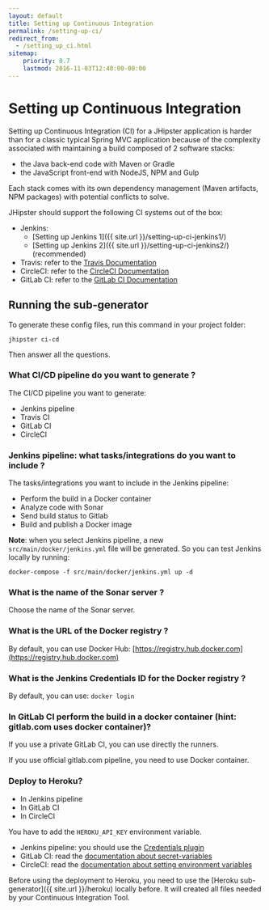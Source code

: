 ```yaml
---
layout: default
title: Setting up Continuous Integration
permalink: /setting-up-ci/
redirect_from:
  - /setting_up_ci.html
sitemap:
    priority: 0.7
    lastmod: 2016-11-03T12:40:00-00:00
---
```


# <i class="fa fa-stethoscope"></i> Setting up Continuous Integration

Setting up Continuous Integration (CI) for a JHipster application is harder than for a classic typical Spring MVC application because of the complexity associated with maintaining a build composed of 2 software stacks:

- the Java back-end code with Maven or Gradle
- the JavaScript front-end with NodeJS, NPM and Gulp

Each stack comes with its own dependency management (Maven artifacts, NPM packages) with potential conflicts to solve.

JHipster should support the following CI systems out of the box:

- Jenkins:
    - [Setting up Jenkins 1]({{ site.url }}/setting-up-ci-jenkins1/)
    - [Setting up Jenkins 2]({{ site.url }}/setting-up-ci-jenkins2/) (recommended)
- Travis: refer to the [Travis Documentation](https://docs.travis-ci.com/user/getting-started/)
- CircleCI: refer to the [CircleCI Documentation](https://circleci.com/docs/getting-started/)
- GitLab CI: refer to the [GitLab CI Documentation](https://about.gitlab.com/gitlab-ci/)

## Running the sub-generator

To generate these config files, run this command in your project folder:

`jhipster ci-cd`

Then answer all the questions.


### What CI/CD pipeline do you want to generate ?

The CI/CD pipeline you want to generate:

- Jenkins pipeline
- Travis CI
- GitLab CI
- CircleCI

### Jenkins pipeline: what tasks/integrations do you want to include ?

The tasks/integrations you want to include in the Jenkins pipeline:

- Perform the build in a Docker container
- Analyze code with Sonar
- Send build status to Gitlab
- Build and publish a Docker image

**Note**: when you select Jenkins pipeline, a new `src/main/docker/jenkins.yml` file will be generated.
So you can test Jenkins locally by running:

```
docker-compose -f src/main/docker/jenkins.yml up -d
```

### What is the name of the Sonar server ?

Choose the name of the Sonar server.

### What is the URL of the Docker registry ?

By default, you can use Docker Hub: [https://registry.hub.docker.com](https://registry.hub.docker.com)

### What is the Jenkins Credentials ID for the Docker registry ?

By default, you can use: `docker login`

### In GitLab CI perform the build in a docker container (hint: gitlab.com uses docker container)?

If you use a private GitLab CI, you can use directly the runners.

If you use official gitlab.com pipeline, you need to use Docker container.

### Deploy to Heroku?

- In Jenkins pipeline
- In GitLab CI
- In CircleCI

You have to add the `HEROKU_API_KEY` environment variable.

- Jenkins pipeline: you should use the [Credentials plugin](https://wiki.jenkins-ci.org/display/JENKINS/Credentials+Plugin)
- GitLab CI: read the [documentation about secret-variables](https://docs.gitlab.com/ce/ci/variables/#secret-variables)
- CircleCI: read the [documentation about setting environment variables](https://circleci.com/docs/environment-variables/#setting-environment-variables-for-all-commands-without-adding-them-to-git)

Before using the deployment to Heroku, you need to use the [Heroku sub-generator]({{ site.url }}/heroku) locally before.
It will created all files needed by your Continuous Integration Tool.

